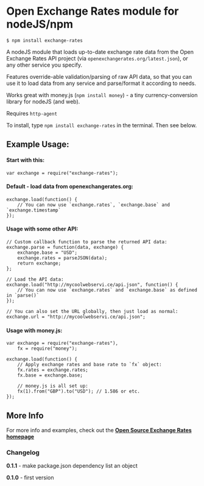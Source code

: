 # Open Exchange Rates module for nodeJS/npm

	$ npm install exchange-rates

A nodeJS module that loads up-to-date exchange rate data from the Open Exchange Rates API project (via `openexchangerates.org/latest.json`), or any other service you specify.

Features override-able validation/parsing of raw API data, so that you can use it to load data from any service and parse/format it according to needs.

Works great with money.js (`npm install money`) - a tiny currency-conversion library for nodeJS (and web).

Requires `http-agent`

To install, type `npm install exchange-rates` in the terminal. Then see below.

## Example Usage:

#### Start with this:

	var exchange = require("exchange-rates");

#### Default - load data from openexchangerates.org:

	exchange.load(function() {
		// You can now use `exchange.rates`, `exchange.base` and `exchange.timestamp`
	});

#### Usage with some other API:

	// Custom callback function to parse the returned API data:
	exchange.parse = function(data, exchange) {
		exchange.base = "USD";
		exchange.rates = parseJSON(data);
		return exchange;
	};
	
	// Load the API data:
	exchange.load("http://mycoolwebservi.ce/api.json", function() {
		// You can now use `exchange.rates` and `exchange.base` as defined in `parse()`
	});

	// You can also set the URL globally, then just load as normal:
	exchange.url = "http://mycoolwebservi.ce/api.json";

#### Usage with money.js:

	var exchange = require("exchange-rates"),
		fx = require("money");
	
	exchange.load(function() {
		// Apply exchange rates and base rate to `fx` object:
		fx.rates = exchange.rates;
		fx.base = exchange.base;
		
		// money.js is all set up:
		fx(1).from("GBP").to("USD"); // 1.586 or etc.
	});

## More Info

For more info and examples, check out the **[Open Source Exchange Rates homepage](http://josscrowcroft.github.com/open-exchange-rates)**

### Changelog

**0.1.1** - make package.json dependency list an object

**0.1.0** - first version
